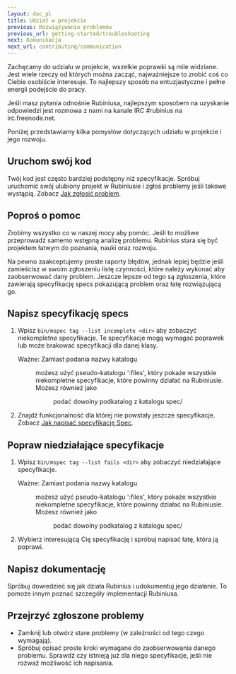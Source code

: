 ```yaml
---
layout: doc_pl
title: Udział w projekcie
previous: Rozwiązywanie problemów
previous_url: getting-started/troubleshooting
next: Komunikacja
next_url: contributing/communication
---
```


Zachęcamy do udziału w projekcie, wszelkie poprawki są mile
widziane. Jest wiele rzeczy od których można zacząć, najważniejsze to
zrobić coś co Ciebie osobiście interesuje. To najlepszy sposób na
entuzjastyczne i pełne energii podejście do pracy.

Jeśli masz pytania odnośnie Rubiniusa, najlepszym sposobem na
uzyskanie odpowiedzi jest rozmowa z nami na kanale IRC #rubinius na irc.freenode.net.

Poniżej przedstawiamy kilka pomysłów dotyczących udziału w projekcie i
jego rozwoju.


## Uruchom swój kod

Twój kod jest często bardziej podstępny niż specyfikacje. Spróbuj
uruchomić swój ulubiony projekt w Rubiniusie i zgłoś problemy jeśli
takowe wystąpią. Zobacz [Jak zgłosić problem](/doc/pl/how-to/write-a-ticket).


## Poproś o pomoc

Zrobimy wszystko co w naszej mocy aby pomóc. Jeśli to możliwe
przeprowadź samemo wstępną analizę problemu. Rubinius stara się być
projektem łatwym do poznania, nauki oraz rozwoju.

Na pewno zaakceptujemy proste raporty błędów, jednak lepiej będzie
jeśli zamieścisz w swoim zgłoszeniu listę czynności, które należy
wykonać aby zaobserwować dany problem. Jeszcze lepsze od tego są
zgłoszenia, które zawierają specyfikację specs pokazującą problem
oraz łatę rozwiązującą go.


## Napisz specyfikację specs

  1. Wpisz `bin/mspec tag --list incomplete <dir>` aby zobaczyć
     niekompletne specyfikacje. Te specyfikacje mogą wymagać poprawek
     lub może brakować specyfikacji dla danej klasy.

        Ważne: Zamiast podania nazwy katalogu <dir> możesz użyć
        pseudo-katalogu ':files', który pokaże wszystkie niekompletne
        specyfikacje, które powinny działać na Rubiniusie. Możesz również
        jako <dir> podać dowolny podkatalog z katalogu spec/

  2. Znajdź funkcjonalność dla której nie powstały jeszcze
     specyfikacje. Zobacz [Jak napisać specyfikację Spec](/doc/pl/how-to/write-a-spec).


## Popraw niedziałające specyfikacje

  1. Wpisz `bin/mspec tag --list fails <dir>` aby zobaczyć
  niedziałające specyfikacje.

        Ważne: Zamiast podania nazwy katalogu <dir> możesz użyć
        pseudo-katalogu ':files', który pokaże wszystkie niekompletne
        specyfikacje, które powinny działać na Rubiniusie. Możesz również
        jako <dir> podać dowolny podkatalog z katalogu spec/

  2. Wybierz interesującą Cię specyfikację i spróbuj napisać łatę,
     która ją poprawi.


## Napisz dokumentację

Spróbuj dowiedzieć się jak działa Rubinius i udokumentuj jego
działanie. To pomoże innym poznać szczegóły implementacji Rubiniusa.


## Przejrzyć zgłoszone problemy

  * Zamknij lub otwórz stare problemy (w zależności od tego czego wymagają).
  * Spróbuj opisać proste kroki wymagane do zaobserwowania danego
    problemu. Sprawdź czy istnieją już dla niego specyfikacje, jeśli
    nie rozważ możliwość ich napisania.

